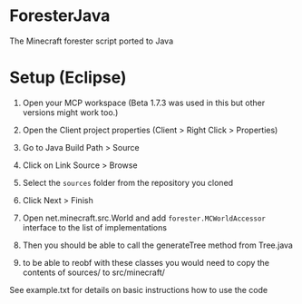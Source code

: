 # ForesterJava
The Minecraft forester script ported to Java

# Setup (Eclipse)
1. Open your MCP workspace (Beta 1.7.3 was used in this but other versions might work too.)
2. Open the Client project properties (Client > Right Click > Properties)
3. Go to Java Build Path > Source
4. Click on Link Source > Browse
5. Select the `sources` folder from the repository you cloned
6. Click Next > Finish
7. Open net.minecraft.src.World and add `forester.MCWorldAccessor` interface to the list of implementations

8. Then you should be able to call the generateTree method from Tree.java
9. to be able to reobf with these classes you would need to copy the contents of sources/ to src/minecraft/

See example.txt for details on basic instructions how to use the code
